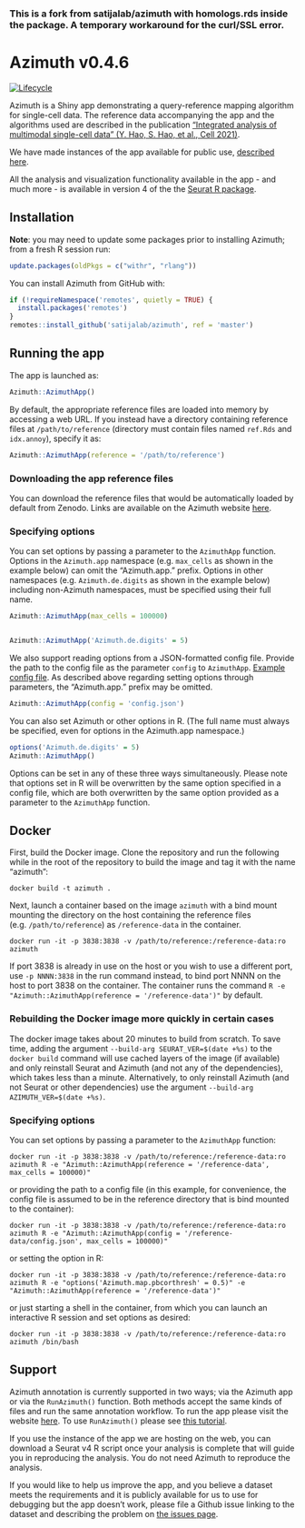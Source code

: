### This is a fork from satijalab/azimuth with homologs.rds inside the package. A temporary workaround for the curl/SSL error.



<!-- README.md is generated from README.Rmd. Please edit that file -->

# Azimuth v0.4.6

<!-- badges: start -->

[![Lifecycle](https://img.shields.io/badge/lifecycle-maturing-blue.svg)](https://github.com/satijalab/azimuth)
<!-- badges: end -->

Azimuth is a Shiny app demonstrating a query-reference mapping algorithm
for single-cell data. The reference data accompanying the app and the
algorithms used are described in the publication [“Integrated analysis
of multimodal single-cell data” (Y. Hao, S. Hao, et al., Cell
2021)](https://doi.org/10.1016/j.cell.2021.04.048).

We have made instances of the app available for public use, [described
here](https://azimuth.hubmapconsortium.org).

All the analysis and visualization functionality available in the app -
and much more - is available in version 4 of the the [Seurat R
package](https://satijalab.org/seurat).

## Installation

**Note**: you may need to update some packages prior to installing
Azimuth; from a fresh R session run:

``` r
update.packages(oldPkgs = c("withr", "rlang"))
```

You can install Azimuth from GitHub with:

``` r
if (!requireNamespace('remotes', quietly = TRUE) {
  install.packages('remotes')
}
remotes::install_github('satijalab/azimuth', ref = 'master')
```

## Running the app

The app is launched as:

``` r
Azimuth::AzimuthApp()
```

By default, the appropriate reference files are loaded into memory by
accessing a web URL. If you instead have a directory containing
reference files at `/path/to/reference` (directory must contain files
named `ref.Rds` and `idx.annoy`), specify it as:

``` r
Azimuth::AzimuthApp(reference = '/path/to/reference')
```

### Downloading the app reference files

You can download the reference files that would be automatically loaded
by default from Zenodo. Links are available on the Azimuth website
[here](https://azimuth.hubmapconsortium.org/references/).

### Specifying options

You can set options by passing a parameter to the `AzimuthApp` function.
Options in the `Azimuth.app` namespace (e.g. `max_cells` as shown in the
example below) can omit the “Azimuth.app.” prefix. Options in other
namespaces (e.g. `Azimuth.de.digits` as shown in the example below)
including non-Azimuth namespaces, must be specified using their full
name.

``` r
Azimuth::AzimuthApp(max_cells = 100000)


Azimuth::AzimuthApp('Azimuth.de.digits' = 5)
```

We also support reading options from a JSON-formatted config file.
Provide the path to the config file as the parameter `config` to
`AzimuthApp`. [Example config file](inst/resources/config.json). As
described above regarding setting options through parameters, the
“Azimuth.app.” prefix may be omitted.

``` r
Azimuth::AzimuthApp(config = 'config.json')
```

You can also set Azimuth or other options in R. (The full name must
always be specified, even for options in the Azimuth.app namespace.)

``` r
options('Azimuth.de.digits' = 5)
Azimuth::AzimuthApp()
```

Options can be set in any of these three ways simultaneously. Please
note that options set in R will be overwritten by the same option
specified in a config file, which are both overwritten by the same
option provided as a parameter to the `AzimuthApp` function.

## Docker

First, build the Docker image. Clone the repository and run the
following while in the root of the repository to build the image and tag
it with the name “azimuth”:

    docker build -t azimuth .

Next, launch a container based on the image `azimuth` with a bind mount
mounting the directory on the host containing the reference files
(e.g. `/path/to/reference`) as `/reference-data` in the container.

    docker run -it -p 3838:3838 -v /path/to/reference:/reference-data:ro azimuth

If port 3838 is already in use on the host or you wish to use a
different port, use `-p NNNN:3838` in the run command instead, to bind
port NNNN on the host to port 3838 on the container. The container runs
the command `R -e "Azimuth::AzimuthApp(reference = '/reference-data')"`
by default.

### Rebuilding the Docker image more quickly in certain cases

The docker image takes about 20 minutes to build from scratch. To save
time, adding the argument `--build-arg SEURAT_VER=$(date +%s)` to the
`docker build` command will use cached layers of the image (if
available) and only reinstall Seurat and Azimuth (and not any of the
dependencies), which takes less than a minute. Alternatively, to only
reinstall Azimuth (and not Seurat or other dependencies) use the
argument `--build-arg AZIMUTH_VER=$(date +%s)`.

### Specifying options

You can set options by passing a parameter to the `AzimuthApp` function:

    docker run -it -p 3838:3838 -v /path/to/reference:/reference-data:ro azimuth R -e "Azimuth::AzimuthApp(reference = '/reference-data', max_cells = 100000)"

or providing the path to a config file (in this example, for
convenience, the config file is assumed to be in the reference directory
that is bind mounted to the container):

    docker run -it -p 3838:3838 -v /path/to/reference:/reference-data:ro azimuth R -e "Azimuth::AzimuthApp(config = '/reference-data/config.json', max_cells = 100000)"

or setting the option in R:

    docker run -it -p 3838:3838 -v /path/to/reference:/reference-data:ro azimuth R -e "options('Azimuth.map.pbcorthresh' = 0.5)" -e "Azimuth::AzimuthApp(reference = '/reference-data')"

or just starting a shell in the container, from which you can launch an
interactive R session and set options as desired:

    docker run -it -p 3838:3838 -v /path/to/reference:/reference-data:ro azimuth /bin/bash

## Support

Azimuth annotation is currently supported in two ways; via the Azimuth
app or via the `RunAzimuth()` function. Both methods accept the same
kinds of files and run the same annotation workflow. To run the app
please visit the website [here](https://azimuth.hubmapconsortium.org).
To use `RunAzimuth()` please see [this
tutorial](https://satijalab.github.io/azimuth/articles/run_azimuth_tutorial.html).

If you use the instance of the app we are hosting on the web, you can
download a Seurat v4 R script once your analysis is complete that will
guide you in reproducing the analysis. You do not need Azimuth to
reproduce the analysis.

If you would like to help us improve the app, and you believe a dataset
meets the requirements and it is publicly available for us to use for
debugging but the app doesn’t work, please file a Github issue linking
to the dataset and describing the problem on [the issues
page](https://github.com/satijalab/azimuth/issues).
